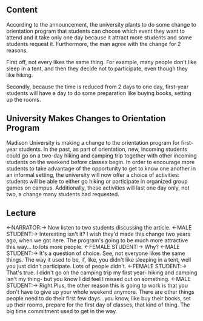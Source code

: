 ## Content
According to the announcement, the university plants to do some change to orientation program that students can choose which event they want to attend and it take only one day because it attract more students and some students request it. Furthermore, the man agree with the change for 2 reasons.

First off, not every likes the same thing. For example, many people don't like sleep in a tent, and then they decide not to participate, even though they like hiking. 

Secondly, because the time is reduced from 2 days to one day, first-year students will have a day to do some preparation like buying books, setting up the rooms.

## University Makes Changes to Orientation Program
Madison University is making a change to the orientation program for first-year students. In the past, as part of orientation, new, incoming students could go on a two-day hiking and camping trip together with other incoming students on the weekend before classes begin. In order to encourage more students to take advantage of the opportunity to get to know one another in an informal setting, the university will now offer a choice of activities: students will be able to either go hiking or participate in organized group games on campus. Additionally, these activities will last one day only, not two, a change many students had requested.

## Lecture
<-NARRATOR:-> Now listen to two students discussing the article.
<-MALE STUDENT:-> Interesting isn't it?
I wish they'd made this change two years ago, when we got here.
The program's going to be much more attractive this way... to lots more people.
<-FEMALE STUDENT:-> Why?
<-MALE STUDENT:-> It's a question of choice.
See, not everyone likes the same things. The way it used to be, if,
like, you didn't like sleeping in a tent, well you just
didn't participate. Lots of people didn't.
<-FEMALE STUDENT:-> That's true. I didn't go on the camping trip my first year-
hiking and camping isn't my thing-
but you know I did feel I missed out on something.
<-MALE STUDENT:-> Right.Plus, the other reason this is going to work
is that you don't have to give up your whole weekend anymore.
There are other things people need to do their first few days...you know, like buy their books, set up their rooms,
prepare for the first day of classes, that kind of thing.
The big time commitment used to get in the way.